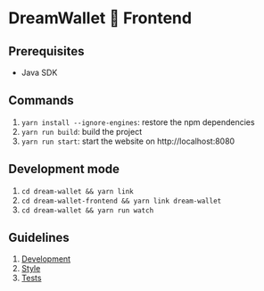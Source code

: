 # DreamWallet 🌙 Frontend

## Prerequisites
* Java SDK

## Commands

1. `yarn install --ignore-engines`: restore the npm dependencies
2. `yarn run build`: build the project
3. `yarn run start`: start the website on http://localhost:8080

## Development mode

1. `cd dream-wallet && yarn link`
2. `cd dream-wallet-frontend && yarn link dream-wallet`
3. `cd dream-wallet && yarn run watch`

## Guidelines

1. [Development](../master/help/Development)
1. [Style](../master/help/Style)
1. [Tests](../master/help/TestsStyle)